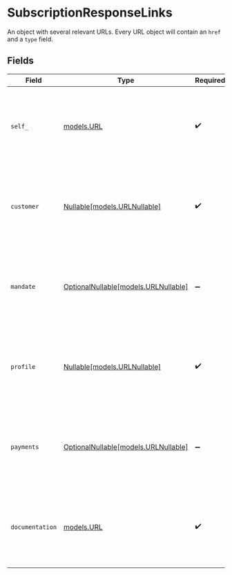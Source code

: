 # SubscriptionResponseLinks

An object with several relevant URLs. Every URL object will contain an `href` and a `type` field.


## Fields

| Field                                                                                      | Type                                                                                       | Required                                                                                   | Description                                                                                |
| ------------------------------------------------------------------------------------------ | ------------------------------------------------------------------------------------------ | ------------------------------------------------------------------------------------------ | ------------------------------------------------------------------------------------------ |
| `self_`                                                                                    | [models.URL](../models/url.md)                                                             | :heavy_check_mark:                                                                         | In v2 endpoints, URLs are commonly represented as objects with an `href` and `type` field. |
| `customer`                                                                                 | [Nullable[models.URLNullable]](../models/urlnullable.md)                                   | :heavy_check_mark:                                                                         | In v2 endpoints, URLs are commonly represented as objects with an `href` and `type` field. |
| `mandate`                                                                                  | [OptionalNullable[models.URLNullable]](../models/urlnullable.md)                           | :heavy_minus_sign:                                                                         | In v2 endpoints, URLs are commonly represented as objects with an `href` and `type` field. |
| `profile`                                                                                  | [Nullable[models.URLNullable]](../models/urlnullable.md)                                   | :heavy_check_mark:                                                                         | In v2 endpoints, URLs are commonly represented as objects with an `href` and `type` field. |
| `payments`                                                                                 | [OptionalNullable[models.URLNullable]](../models/urlnullable.md)                           | :heavy_minus_sign:                                                                         | In v2 endpoints, URLs are commonly represented as objects with an `href` and `type` field. |
| `documentation`                                                                            | [models.URL](../models/url.md)                                                             | :heavy_check_mark:                                                                         | In v2 endpoints, URLs are commonly represented as objects with an `href` and `type` field. |